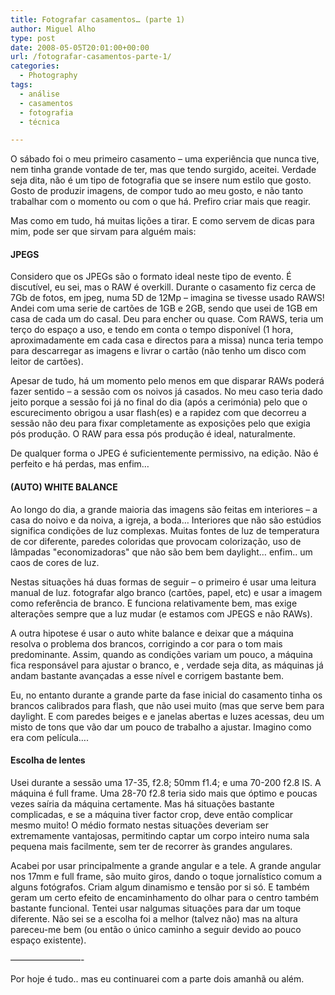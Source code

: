 ```yaml
---
title: Fotografar casamentos… (parte 1)
author: Miguel Alho
type: post
date: 2008-05-05T20:01:00+00:00
url: /fotografar-casamentos-parte-1/
categories:
  - Photography
tags:
  - análise
  - casamentos
  - fotografia
  - técnica

---
```

O s&#225;bado foi o meu primeiro casamento &#8211; uma experi&#234;ncia que nunca tive, nem tinha grande vontade de ter, mas que tendo surgido, aceitei. Verdade seja dita, n&#227;o &#233; um tipo de fotografia que se insere num estilo que gosto. Gosto de produzir imagens, de compor tudo ao meu gosto, e n&#227;o tanto trabalhar com o momento ou com o que h&#225;. Prefiro criar mais que reagir.

Mas como em tudo, h&#225; muitas li&#231;&#245;es a tirar. E como servem de dicas para mim, pode ser que sirvam para algu&#233;m mais:

#### JPEGS

Considero que os JPEGs s&#227;o o formato ideal neste tipo de evento. &#201; discut&#237;vel, eu sei, mas o RAW &#233; overkill. Durante o casamento fiz cerca de 7Gb de fotos, em jpeg, numa 5D de 12Mp &#8211; imagina se tivesse usado RAWS! Andei com uma serie de cart&#245;es de 1GB e 2GB, sendo que usei de 1GB em casa de cada um do casal. Deu para encher ou quase. Com RAWS, teria um ter&#231;o do espa&#231;o a uso, e tendo em conta o tempo dispon&#237;vel (1 hora, aproximadamente em cada casa e directos para a missa) nunca teria tempo para descarregar as imagens e livrar o cart&#227;o (n&#227;o tenho um disco com leitor de cart&#245;es).

Apesar de tudo, h&#225; um momento pelo menos em que disparar RAWs poder&#225; fazer sentido &#8211; a sess&#227;o com os noivos j&#225; casados. No meu caso teria dado jeito porque a sess&#227;o foi j&#225; no final do dia (ap&#243;s a cerim&#243;nia) pelo que o escurecimento obrigou a usar flash(es) e a rapidez com que decorreu a sess&#227;o n&#227;o deu para fixar completamente as exposi&#231;&#245;es pelo que exigia p&#243;s produ&#231;&#227;o. O RAW para essa p&#243;s produ&#231;&#227;o &#233; ideal, naturalmente.

De qualquer forma o JPEG &#233; suficientemente permissivo, na edi&#231;&#227;o. N&#227;o &#233; perfeito e h&#225; perdas, mas enfim&#8230;

#### (AUTO) WHITE BALANCE

Ao longo do dia, a grande maioria das imagens s&#227;o feitas em interiores &#8211; a casa do noivo e da noiva, a igreja, a boda&#8230; Interiores que n&#227;o s&#227;o est&#250;dios significa condi&#231;&#245;es de luz complexas. Muitas fontes de luz de temperatura de cor diferente, paredes coloridas que provocam coloriza&#231;&#227;o, uso de l&#226;mpadas "economizadoras" que n&#227;o s&#227;o bem bem daylight&#8230; enfim.. um caos de cores de luz. 

Nestas situa&#231;&#245;es h&#225; duas formas de seguir &#8211; o primeiro &#233; usar uma leitura manual de luz. fotografar algo branco (cart&#245;es, papel, etc) e usar a imagem como refer&#234;ncia de branco. E funciona relativamente bem, mas exige altera&#231;&#245;es sempre que a luz mudar (e estamos com JPEGS e n&#227;o RAWs).

A outra hipotese &#233; usar o auto white balance e deixar que a m&#225;quina resolva o problema dos brancos, corrigindo a cor para o tom mais predominante. Assim, quando as condi&#231;&#245;es variam um pouco, a m&#225;quina fica respons&#225;vel para ajustar o branco, e , verdade seja dita, as m&#225;quinas j&#225; andam bastante avan&#231;adas a esse n&#237;vel e corrigem bastante bem.

Eu, no entanto durante a grande parte da fase inicial do casamento tinha os brancos calibrados para flash, que n&#227;o usei muito (mas que serve bem para daylight. E com paredes beiges e e janelas abertas e luzes acessas, deu um misto de tons que v&#227;o dar um pouco de trabalho a ajustar. Imagino como era com pel&#237;cula&#8230;. 

#### 

#### Escolha de lentes

Usei durante a sess&#227;o uma 17-35, f2.8; 50mm f1.4; e uma 70-200 f2.8 IS. A m&#225;quina &#233; full frame. Uma 28-70 f2.8 teria sido mais que &#243;ptimo e poucas vezes sa&#237;ria da m&#225;quina certamente. Mas h&#225; situa&#231;&#245;es bastante complicadas, e se a m&#225;quina tiver factor crop, deve ent&#227;o complicar mesmo muito! O m&#233;dio formato nestas situa&#231;&#245;es deveriam ser extremamente vantajosas, permitindo captar um corpo inteiro numa sala pequena mais facilmente, sem ter de recorrer &#224;s grandes angulares.

Acabei por usar principalmente a grande angular e a tele. A grande angular nos 17mm e full frame, s&#227;o muito giros, dando o toque jornal&#237;stico comum a alguns fot&#243;grafos. Criam algum dinamismo e tens&#227;o por si s&#243;. E tamb&#233;m geram um certo efeito de encaminhamento do olhar para o centro tamb&#233;m bastante funcional. Tentei usar nalgumas situa&#231;&#245;es para dar um toque diferente. N&#227;o sei se a escolha foi a melhor (talvez n&#227;o) mas na altura pareceu-me bem (ou ent&#227;o o &#250;nico caminho a seguir devido ao pouco espa&#231;o existente).

&#8212;&#8212;&#8212;&#8212;&#8212;&#8212;&#8212;&#8212;-

Por hoje &#233; tudo.. mas eu continuarei com a parte dois amanh&#227; ou al&#233;m.